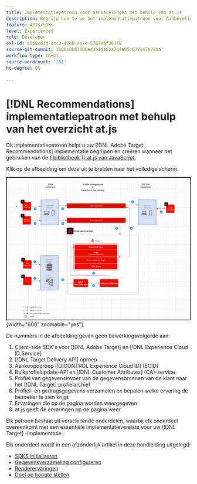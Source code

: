```yaml
---
title: Implementatiepatroon voor aanbevelingen met behulp van at.js
description: Begrijp hoe te om het implementatiepatroon voor Aanbevelingen met at.js te gebruiken
feature: APIs/SDKs
level: Experienced
role: Developer
exl-id: d568cd1d-acc3-42e0-ae2c-5787e6f361f8
source-git-commit: 3b0bc0b67800ed4b1da6ba2bfa05c677147a78ba
workflow-type: tm+mt
source-wordcount: '151'
ht-degree: 0%

---
```


# [!DNL Recommendations] implementatiepatroon met behulp van het overzicht at.js

Dit implementatiepatroon helpt u uw [!DNL Adobe Target Recommendations] implementatie begrijpen en creëren wanneer het gebruiken van de {[ bibliotheek 1} at.js van JavaScript.](/help/dev/implement/client-side/atjs/how-atjs-works/how-atjs-works.md)

Klik op de afbeelding om deze uit te breiden naar het volledige scherm.

![ Adobe Target architectuurdiagram ](/help/dev/patterns/assets/architecture-chart.png){width="600" zoomable="yes"}

De nummers in de afbeelding geven geen bewerkingsvolgorde aan:

1. Client-side SDK&#39;s voor [!DNL Adobe Target] en [!DNL Experience Cloud ID Service]
1. [!DNL Target Delivery API] oproep
1. Aankoopoproep [!UICONTROL Experience Cloud ID] (ECID)
1. Bulkprofielupdate-API en [!DNL Customer Attributes] (CA)-service
1. Profiel van gegevensinvoer van de gegevensbronnen van de klant naar het [!DNL Target] profielarchief
1. Profiel- en gedragsgegevens verzamelen en bepalen welke ervaring de bezoeker te zien krijgt
1. Ervaringen die op de pagina worden weergegeven
1. at.js geeft de ervaringen op de pagina weer

Elk patroon bestaat uit verschillende onderdelen, waarbij elk onderdeel overeenkomt met een essentiële implementatievereiste voor uw [!DNL Target] -implementatie.

Elk onderdeel wordt in een afzonderlijk artikel in deze handleiding uitgelegd:

* [SDKS initialiseren](/help/dev/patterns/recs-atjs/initialize-sdk.md)
* [Gegevensverzameling configureren](/help/dev/patterns/recs-atjs/data-collection.md)
* [Renderervaringen](/help/dev/patterns/recs-atjs/render-experiences.md)
* [Doel op hoogte stellen](/help/dev/patterns/recs-atjs/notify-target.md)
